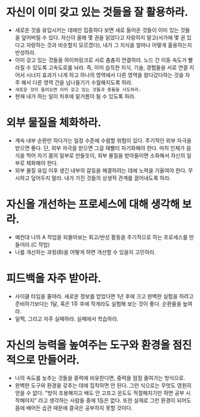 # 자신이 이미 갖고 있는 것들을 잘 활용하라.

- 새로운 것을 유입시키는 데에만 집중하다 보면 새로 들어온 것들이 이미 있는 것들을 덮어버릴 수 있다.
자신이 올해 몇 권을 읽었다고 자랑하지 말고(서가에 몇 권 있다고 자랑하는 것과 비슷할지 모르겠다),
  내가 그 지식을 얼마나 어떻게 홀용하는지 반성하라.
- 이미 갖고 있는 것들을 하이퍼링크로 서로 촘촘히 연결하라. 노드 간 이동 속도가 빨라질 수 있도록 고속도로를 놔라.
즉, 이미 습득한 지식, 기술, 경험들을 서로 연결 지어서 시너지 효과가 나게 하고 하나의 영역에서 다른 영역을 왔다갔다하는
것을 자주 해서 다른 영역 간을 넘나들기가 수월해지도록 하라.
- `새로운 것이 들어오면 이미 갖고 있는 것들과 충돌을 시도하라.`
- 현재 내가 하는 일이 차후에 밑거름이 될 수 있도록 하라.

# 외부 물질을 체화하라.
- 계속 내부 순환만 하다가는 일정 수준에 수렴할 위험이 있다. 주기적인 외부 자극을 받으면 좋다. 단, 외부 자극을 받으면
그걸 재빨리 자기화해야 한다. 마치 인체가 음식을 먹어 자기 몸의 일부로 만들듯이, 외부 물질을 받아들이면 소화해서 자신의 일부로 체화해야 한다.
- 외부 물질 유입 이후 생긴 내부의 갈등을 해결하려는 데에 노력을 기울여야 한다. 무시하고 덮어두지 말라. 내가 가진 것들의 상생적 관계를 끌어내도록 하라.

# 자신을 개선하는 프로세스에 대해 생각해 보라.
- 예컨대 나의 A 작업을 되돌아보는 회고/반성 활동을 주기적으로 하는 프로세스를 만들어라.(C 작업)
- 나를 개선하는 과정(B)을 어떻게 하면 개선할 수 있을지 고민하라.

# 피드백을 자주 받아라.
- 사이클 타임을 줄여라. 새로운 정보를 얻었다면 1년 후에 크고 완벽한 실험을 하려고 준비하기보다는 1달, 혹은 1주 후에 작게라도 실험해 보는 것이 좋다. 
순환율을 높여라.
- 일찍, 그리고 자주 실패하라. 실패에서 학습하라.

# 자신의 능력을 높여주는 도구와 환경을 점진적으로 만들어라.
- 나의 속도를 늦추는 것들을 중력에 비유한다면, 중력을 점점 줄여가는 방식으로.
- 완벽한 도구와 환경을 갖추는 데에 집착하면 안 된다. 그런 식으로는 무엇도 영원히 얻을 수 없다.
"방이 조용해지고 배도 안 고프고 온도도 적절해지기만 하면 공부 시작해야지" 라고 생각하는 사람들 중에 1등은 없다. 또한 실제로 그런 환경이 되어도
몸에 배어든 습관 때문에 결국은 공부하지 못할 것이다.
